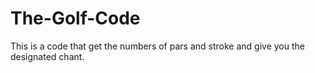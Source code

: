 # The-Golf-Code
This is a code that get the numbers of pars and stroke and give you the designated chant.
